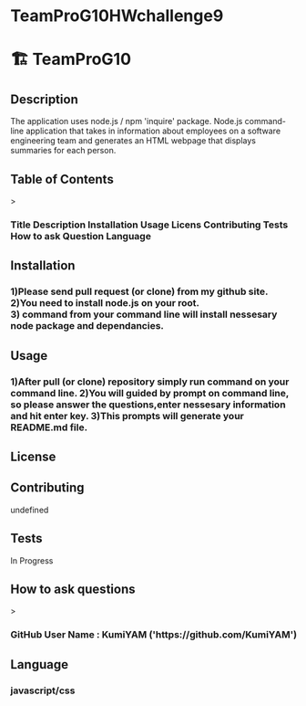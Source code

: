 # TeamProG10HWchallenge9
<h1>🏗️ TeamProG10</h1>
<h2>Description</h2>
The application uses node.js / npm 'inquire' package.
Node.js command-line application that takes in information about employees on a software engineering team and generates an HTML webpage that displays summaries for each person. 

<h2>Table of Contents</h2>>
<h3>Title
Description
Installation
Usage
Licens
Contributing
Tests
How to ask Question
Language</h3>



<h2>Installation</h2>
<h3>1)Please send pull request (or clone) from my github site. <br/>
2)You need to install node.js on your root.<br/> 
3) command from your command line will install nessesary node package and dependancies.<br/>
</h3>
<h2>Usage</h2>
<h3>1)After pull (or clone) repository simply run command on your command line. 
2)You will guided by prompt on command line, so please answer the questions,enter nessesary information and hit enter key. 
3)This prompts will generate your README.md file.
</h3>
<h2>License</h2>

<h2>Contributing</h2>
undefined

<h2>Tests</h2>
In Progress

<h2>How to ask questions</h2>>
<h3>GitHub User Name : KumiYAM ('https://github.com/KumiYAM')</h3>

<h2>Language</h2>
<h3>javascript/css</h3>